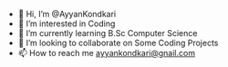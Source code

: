 - 👋 Hi, I’m @AyyanKondkari
- 👀 I’m interested in Coding
- 🌱 I’m currently learning B.Sc Computer Science
- 💞️ I’m looking to collaborate on Some Coding Projects
- 📫 How to reach me ayyankondkari@gnail.com

<!---
AyyanKondkari/AyyanKondkari is a ✨ special ✨ repository because its `README.md` (this file) appears on your GitHub profile.
You can click the Preview link to take a look at your changes.
--->
